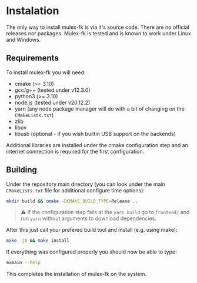 # Instalation

The only way to install mulex-fk is via it's source code. There are no official releases nor packages.
Mulex-fk is tested and is known to work under Linux and Windows.

## Requirements

To install mulex-fk you will need:

- cmake (>= 3.10)
- gcc/g++ (tested under v12.3.0)
- python3 (>= 3.10)
- node.js (tested under v20.12.2)
- yarn (any node package manager will do with a bit of changing on the `CMakeLists.txt`)
- zlib
- libuv
- libusb (optional - if you wish builtin USB support on the backends)

Additional libraries are installed under the cmake configuration step and an internet connection is required for the first configuration.

## Building
Under the repository main directory (you can look under the main `CMakeLists.txt` file for additional configure time options):
```sh
mkdir build && cmake -DCMAKE_BUILD_TYPE=Release ..
```

> :warning: If the configuration step fails at the `yarn build` go to `frontend/` and run `yarn` without arguments to download dependencies.

After this just call your prefered build tool and install (e.g. using make):
```sh
make -j8 && make install
```
If everything was configured properly you should now be able to type:
```sh
mxmain --help
```
This completes the installation of mulex-fk on the system.
